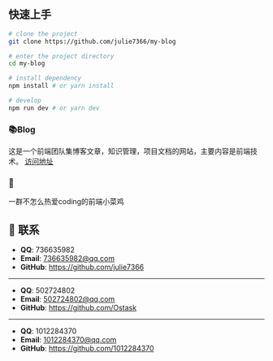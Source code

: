## 快速上手

```bash
# clone the project
git clone https://github.com/julie7366/my-blog

# enter the project directory
cd my-blog

# install dependency
npm install # or yarn install

# develop
npm run dev # or yarn dev
```

### 📚Blog
这是一个前端团队集博客文章，知识管理，项目文档的网站，主要内容是前端技术。
[访问地址](https://julie7366.github.io/my-blog)

### :see_no_evil:
一群不怎么热爱coding的前端小菜鸡

## :email: 联系
- **QQ**: 736635982
- **Email**:  <a href="mailto:736635982@qq.com">736635982@qq.com</a>
- **GitHub**: <https://github.com/julie7366>    
***
- **QQ**: 502724802
- **Email**:  <a href="mailto:502724802@qq.com">502724802@qq.com</a>
- **GitHub**: <https://github.com/Ostask>
***
- **QQ**: 1012284370
- **Email**:  <a href="mailto:1012284370@qq.com">1012284370@qq.com</a>
- **GitHub**: <https://github.com/1012284370>
